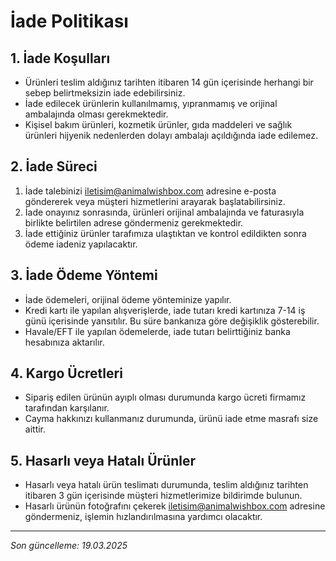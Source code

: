 # İade Politikası

## 1. İade Koşulları

- Ürünleri teslim aldığınız tarihten itibaren 14 gün içerisinde herhangi bir sebep belirtmeksizin iade edebilirsiniz.
- İade edilecek ürünlerin kullanılmamış, yıpranmamış ve orijinal ambalajında olması gerekmektedir.
- Kişisel bakım ürünleri, kozmetik ürünler, gıda maddeleri ve sağlık ürünleri hijyenik nedenlerden dolayı ambalajı açıldığında iade edilemez.

## 2. İade Süreci

1. İade talebinizi [iletisim@animalwishbox.com](mailto:iletisim@animalwishbox.com) adresine e-posta göndererek veya müşteri hizmetlerini arayarak başlatabilirsiniz.
2. İade onayınız sonrasında, ürünleri orijinal ambalajında ve faturasıyla birlikte belirtilen adrese göndermeniz gerekmektedir.
3. İade ettiğiniz ürünler tarafımıza ulaştıktan ve kontrol edildikten sonra ödeme iadeniz yapılacaktır.

## 3. İade Ödeme Yöntemi

- İade ödemeleri, orijinal ödeme yönteminize yapılır.
- Kredi kartı ile yapılan alışverişlerde, iade tutarı kredi kartınıza 7-14 iş günü içerisinde yansıtılır. Bu süre bankanıza göre değişiklik gösterebilir.
- Havale/EFT ile yapılan ödemelerde, iade tutarı belirttiğiniz banka hesabınıza aktarılır.

## 4. Kargo Ücretleri

- Sipariş edilen ürünün ayıplı olması durumunda kargo ücreti firmamız tarafından karşılanır.
- Cayma hakkınızı kullanmanız durumunda, ürünü iade etme masrafı size aittir.

## 5. Hasarlı veya Hatalı Ürünler

- Hasarlı veya hatalı ürün teslimatı durumunda, teslim aldığınız tarihten itibaren 3 gün içerisinde müşteri hizmetlerimize bildirimde bulunun.
- Hasarlı ürünün fotoğrafını çekerek [iletisim@animalwishbox.com](mailto:iletisim@animalwishbox.com) adresine göndermeniz, işlemin hızlandırılmasına yardımcı olacaktır.

---

*Son güncelleme: 19.03.2025* 